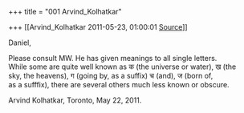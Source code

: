 +++
title = "001 Arvind_Kolhatkar"

+++
[[Arvind_Kolhatkar	2011-05-23, 01:00:01 [Source](https://groups.google.com/g/samskrita/c/gsuKzG7nCBc)]]



Daniel,  
  
Please consult MW. He has given meanings to all single letters.  
While some are quite well known as क (the universe or water), ख (the  
sky, the heavens), ग (going by, as a suffix) च (and), ज (born of,  
as a sufffix), there are several others much less known or obscure.  
  
Arvind Kolhatkar, Toronto, May 22, 2011.

